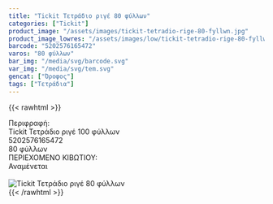 ```yaml
---
title: "Tickit Τετράδιο ριγέ 80 φύλλων"
categories: ["Tickit"]
product_image: "/assets/images/tickit-tetradio-rige-80-fyllwn.jpg"
product_image_lowres: "/assets/images/low/tickit-tetradio-rige-80-fyllwn.jpg"
barcode: "5202576165472"
varos: "80 φύλλων"
bar_img: "/media/svg/barcode.svg"
var_img: "/media/svg/tem.svg"
gencat: ["Όροφος"]
tags: ["Τετράδια"]
---
```

{{< rawhtml >}}

<div class="sload715"><div class="product"><div id="sistatika">Περιφραφή:</div><div class="alltext">Tickit Τετράδιο ριγέ 100 φύλλων</div><div id="barcode"><div id="barimage1"></div><span id="bartext">5202576165472</span></div><div id="varos"><div id="temimg"></div><span id="varostext">80 φύλλων</span></div><div id="kivotio">ΠΕΡΙΕΧΟΜΕΝΟ ΚΙΒΩΤΙΟΥ:<br>Αναμένεται</div><br><div class="pimg"><img alt="Tickit Τετράδιο ριγέ 80 φύλλων" title="Tickit Τετράδιο ριγέ 80 φύλλων" src="/assets/images/tickit-tetradio-rige-80-fyllwn.jpg"></div></div></div>
{{< /rawhtml >}}


